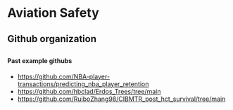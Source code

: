# Aviation Safety

## Github organization


##






#### Past example githubs
- https://github.com/NBA-player-transactions/predicting_nba_player_retention
- https://github.com/hbclad/Erdos_Trees/tree/main
- https://github.com/RuiboZhang98/CIBMTR_post_hct_survival/tree/main
